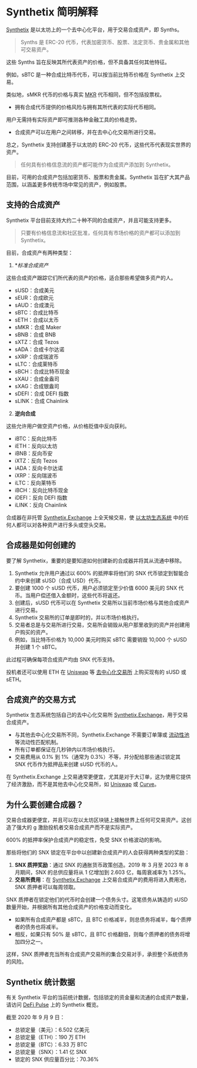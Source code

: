 # Synthetix 简明解释

[Synthetix](https://synthetix.io/) 是以太坊上的一个去中心化平台，用于交易合成资产，即 Synths。

> Synths 是 ERC-20 代币，代表加密货币、股票、法定货币、贵金属和其他可交易资产。

这些 Synths 旨在反映其所代表资产的价格，但不具备其任何其他特征。

例如，sBTC 是一种合成比特币代币，可以按当前比特币价格在 Synthetix 上交易。

类似地，sMKR 代币的价格与真实 [MKR](../../token_guides/zh/makerdao.md) 代币相同，但不包括投票权。

- 拥有合成代币提供的价格风险与拥有其所代表的实际代币相同。

用户无需持有实际资产即可推测各种金融工具的价格走势。
- 合成资产可以在用户之间转移，并在去中心化交易所进行交易。

总之，Synthetix 支持创建基于以太坊的 ERC-20 代币，这些代币代表现实世界的资产。

> 任何具有价格信息流的资产都可能作为合成资产添加到 Synthetix。

目前，可用的合成资产包括加密货币、股票和贵金属。Synthetix 旨在扩大其产品范围，以涵盖更多传统市场中常见的资产，例如股票。

## 支持的合成资产

Synthetix 平台目前支持大约二十种不同的合成资产，并且可能支持更多。

> 只要有价格信息流和社区批准，任何具有市场价格的资产都可以添加到 Synthetix。

目前，合成资产有两种类型：

1. **标准合成资产​​*

这些合成资产跟踪它们所代表的资产的价格，适合那些希望做多资产的人。
- sUSD：合成美元
- sEUR：合成欧元
- sAUD：合成澳元
- sBTC：合成比特币
- sETH：合成以太币
- sMKR：合成 Maker
- sBNB：合成 BNB
- sXTZ：合成 Tezos
- sADA：合成卡尔达诺
- sXRP：合成瑞波币
- sLTC：合成莱特币
- sBCH：合成比特币现金
- sXAU：合成金盎司
- sXAG：合成银盎司
- sDEFI：合成 DEFI 指数
- sLINK：合成 Chainlink

2. **逆向合成**

这些允许用户做空资产价格，从价格贬值中反向获利。
- iBTC：反向比特币
- iETH：反向以太坊
- iBNB：反向币安
- iXTZ：反向 Tezos
- iADA：反向卡尔达诺
- iXRP：反向瑞波币
- iLTC：反向莱特币
- iBCH：反向比特币现金
- iDEFI：反向 DEFI 指数
- iLINK：反向 Chainlink

合成器在非托管 [Synthetix.Exchange](https://synthetix.exchange) 上全天候交易，使 [以太坊生态系统](../../token_guides/zh/ethereum.md) 中的任何人都可以对各种资产进行多头或空头交易。

## 合成器是如何创建的

要了解 Synthetix，重要的是要知道如何创建新的合成器并将其从流通中移除。

1. Synthetix 允许用户通过以 600% 的抵押率将他们的 SNX 代币锁定到智能合约中来创建 sUSD（合成 USD）代币。
2. 要创建 1000 个 sUSD 代币，用户必须锁定至少价值 6000 美元的 SNX 代币。当用户偿还借入金额时，这些代币将返还。
3. 创建后，sUSD 代币可以在 Synthetix 交易所以当前市场价格与其他合成资产进行交易。
4. Synthetix 交易所的订单是即时的，并以市场价格执行。
5. 交易者总是与交易所进行交易，交易所会销毁从用户那里收到的资产并创建用户购买的资产。
6. 例如，当比特币价格为 10,000 美元时购买 sBTC 需要销毁 10,000 个 sUSD 并创建 1 个 sBTC。

此过程可确保每项合成资产均由 SNX 代币支持。

投机者还可以使用 ETH 在 [Uniswap](../../token_guides/zh/uniswap.md) 等 [去中心化交易所](../../defi/zh/3-decentralized-exchanges.md) 上购买现有的 sUSD 或 sETH。

## 合成资产的交易方式

Synthetix 生态系统包括自己的去中心化交易所 [Synthetix.Exchange](https://synthetix.exchange)，用于交易合成资产。

- 与其他去中心化交易所不同，Synthetix.Exchange 不需要订单簿或 [流动性池](../../defi/zh/3-decentralized-exchanges.md) 等流动性匹配机制。
- 所有订单都保证在几秒钟内以市场价格执行。
- 交易费用从 0.1% 到 1%（通常为 0.3%）不等，并分配给那些通过锁定其 SNX 代币作为抵押品来创建 sUSD 代币的人。

在 Synthetix.Exchange 上交易通常更便宜，尤其是对于大订单，这为使用它提供了经济激励，而不是其他去中心化交易所，如 [Uniswap](../../token_guides/zh/uniswap.md) 或 [Curve](../../token_guides/zh/curve-finance.md)。

## 为什么要创建合成器？

交易合成器更便宜，并且可以在以太坊区块链上接触世界上任何可交易资产。这创造了强大的 g 激励投机者交易合成资产而不是实际资产。

600% 的抵押率保护合成资产的稳定性，免受 SNX 价格波动的影响。

那些将他们的 SNX 锁定在平台中以创建新合成资产的人会获得两种类型的奖励：
1. **SNX 质押奖励**：通过 SNX 的通胀货币政策创造。2019 年 3 月至 2023 年 8 月期间，SNX 的总供应量将从 1 亿增加到 2.603 亿，每周衰减率为 1.25%。
2. **交易所费用**：在 [Synthetix.Exchange](https://synthetix.exchange/#/) 上交易合成资产的费用将进入费用池，SNX 质押者可以每周领取。

SNX 质押者在锁定他们的代币时会创建一个债务头寸。这笔债务从铸造的 sUSD 数量开始，并根据所有其他合成资产的价格变动而变化。

- 如果所有合成资产都是 sBTC，且 BTC 价格减半，则总债务将减半，每个质押者的债务也将减半。
- 相反，如果只有 50% 是 sBTC，且 BTC 价格翻倍，则每个质押者的债务将增加四分之一。

这样，SNX 质押者充当所有合成资产交易所的集合交易对手，承担整个系统债务的风险。

## Synthetix 统计数据

有关 Synthetix 平台的当前统计数据，包括锁定的资金量和流通的合成资产数量，请访问 [DeFi Pulse](https://dashboard.synthetix.io) 上的 Synthetix 概览。

截至 2020 年 9 月 9 日：
- 总锁定量（美元）：6.502 亿美元
- 总锁定量（ETH）：190 万 ETH
- 总锁定量（BTC）：6.33 万 BTC
- 总锁定量（SNX）：1.41 亿 SNX
- 锁定的 SNX 供应量百分比：70.36%